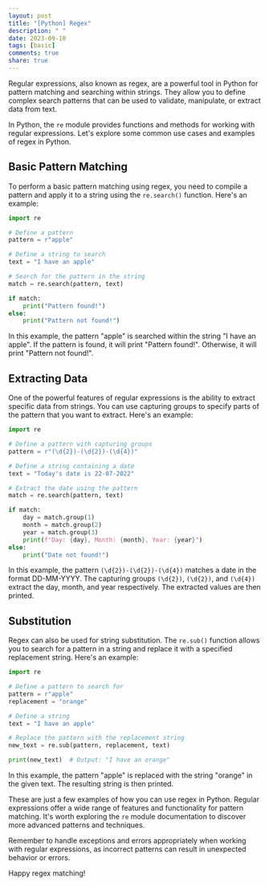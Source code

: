 ```yaml
---
layout: post
title: "[Python] Regex"
description: " "
date: 2023-09-10
tags: [basic]
comments: true
share: true
---
```


Regular expressions, also known as regex, are a powerful tool in Python for pattern matching and searching within strings. They allow you to define complex search patterns that can be used to validate, manipulate, or extract data from text.

In Python, the `re` module provides functions and methods for working with regular expressions. Let's explore some common use cases and examples of regex in Python.

## Basic Pattern Matching

To perform a basic pattern matching using regex, you need to compile a pattern and apply it to a string using the `re.search()` function. Here's an example:

```python
import re

# Define a pattern
pattern = r"apple"

# Define a string to search
text = "I have an apple"

# Search for the pattern in the string
match = re.search(pattern, text)

if match:
    print("Pattern found!")
else:
    print("Pattern not found!")
```

In this example, the pattern "apple" is searched within the string "I have an apple". If the pattern is found, it will print "Pattern found!". Otherwise, it will print "Pattern not found!".

## Extracting Data

One of the powerful features of regular expressions is the ability to extract specific data from strings. You can use capturing groups to specify parts of the pattern that you want to extract. Here's an example:

```python
import re

# Define a pattern with capturing groups
pattern = r"(\d{2})-(\d{2})-(\d{4})"

# Define a string containing a date
text = "Today's date is 22-07-2022"

# Extract the date using the pattern
match = re.search(pattern, text)

if match:
    day = match.group(1)
    month = match.group(2)
    year = match.group(3)
    print(f"Day: {day}, Month: {month}, Year: {year}")
else:
    print("Date not found!")
```

In this example, the pattern `(\d{2})-(\d{2})-(\d{4})` matches a date in the format DD-MM-YYYY. The capturing groups `(\d{2})`, `(\d{2})`, and `(\d{4})` extract the day, month, and year respectively. The extracted values are then printed.

## Substitution

Regex can also be used for string substitution. The `re.sub()` function allows you to search for a pattern in a string and replace it with a specified replacement string. Here's an example:

```python
import re

# Define a pattern to search for
pattern = r"apple"
replacement = "orange"

# Define a string
text = "I have an apple"

# Replace the pattern with the replacement string
new_text = re.sub(pattern, replacement, text)

print(new_text)  # Output: "I have an orange"
```

In this example, the pattern "apple" is replaced with the string "orange" in the given text. The resulting string is then printed.

These are just a few examples of how you can use regex in Python. Regular expressions offer a wide range of features and functionality for pattern matching. It's worth exploring the `re` module documentation to discover more advanced patterns and techniques.

Remember to handle exceptions and errors appropriately when working with regular expressions, as incorrect patterns can result in unexpected behavior or errors.

Happy regex matching!